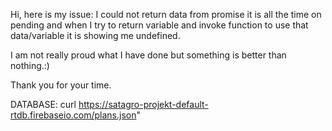 Hi, here is my issue:
I could not return data from promise it is all the time on pending and when I try to return variable and invoke function to use that data/variable it is showing me undefined. 

I am not really proud what I have done but something is better than nothing.:)

Thank you for your time.

DATABASE:
curl https://satagro-projekt-default-rtdb.firebaseio.com/plans.json"
